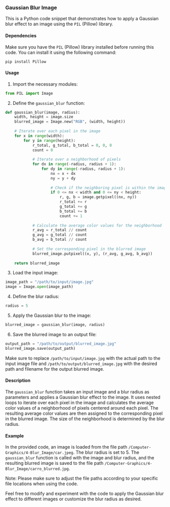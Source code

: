 ### Gaussian Blur Image

This is a Python code snippet that demonstrates how to apply a Gaussian blur effect to an image using the `PIL` (Pillow) library.

#### Dependencies

Make sure you have the `PIL` (Pillow) library installed before running this code. You can install it using the following command:

```shell
pip install Pillow
```

#### Usage

1. Import the necessary modules:

```python
from PIL import Image
```

2. Define the `gaussian_blur` function:

```python
def gaussian_blur(image, radius):
    width, height = image.size
    blurred_image = Image.new("RGB", (width, height))
  
    # Iterate over each pixel in the image
    for x in range(width):
        for y in range(height):
            r_total, g_total, b_total = 0, 0, 0
            count = 0
          
            # Iterate over a neighborhood of pixels
            for dx in range(-radius, radius + 1):
                for dy in range(-radius, radius + 1):
                    nx = x + dx
                    ny = y + dy
                  
                    # Check if the neighboring pixel is within the image boundaries
                    if 0 <= nx < width and 0 <= ny < height:
                        r, g, b = image.getpixel((nx, ny))
                        r_total += r
                        g_total += g
                        b_total += b
                        count += 1
          
            # Calculate the average color values for the neighborhood
            r_avg = r_total // count
            g_avg = g_total // count
            b_avg = b_total // count
          
            # Set the corresponding pixel in the blurred image
            blurred_image.putpixel((x, y), (r_avg, g_avg, b_avg))
  
    return blurred_image
```

3. Load the input image:

```python
image_path = "/path/to/input/image.jpg"
image = Image.open(image_path)
```

4. Define the blur radius:

```python
radius = 5
```

5. Apply the Gaussian blur to the image:

```python
blurred_image = gaussian_blur(image, radius)
```

6. Save the blurred image to an output file:

```python
output_path = "/path/to/output/blurred_image.jpg"
blurred_image.save(output_path)
```

Make sure to replace `/path/to/input/image.jpg` with the actual path to the input image file and `/path/to/output/blurred_image.jpg` with the desired path and filename for the output blurred image.

#### Description

The `gaussian_blur` function takes an input image and a blur radius as parameters and applies a Gaussian blur effect to the image. It uses nested loops to iterate over each pixel in the image and calculates the average color values of a neighborhood of pixels centered around each pixel. The resulting average color values are then assigned to the corresponding pixel in the blurred image. The size of the neighborhood is determined by the blur radius.

#### Example

In the provided code, an image is loaded from the file path `/Computer-Graphics/4-Blur_Image/car.jpeg`. The blur radius is set to 5. The `gaussian_blur` function is called with the image and blur radius, and the resulting blurred image is saved to the file path `/Computer-Graphics/4-Blur_Image/carro_blurred.jpg`.

Note: Please make sure to adjust the file paths according to your specific file locations when using the code.

Feel free to modify and experiment with the code to apply the Gaussian blur effect to different images or customize the blur radius as desired.
